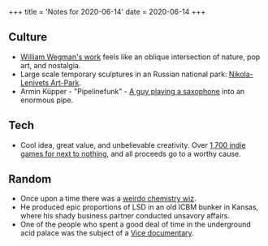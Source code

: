 +++
title = 'Notes for 2020-06-14'
date = 2020-06-14
+++

## Culture
* [William Wegman's work](https://www.nytimes.com/2012/08/17/arts/design/william-wegman-hello-nature-at-bowdoin-college-museum.html) feels like an oblique intersection of nature, pop art, and nostalgia.
* Large scale temporary sculptures in an Russian national park: [Nikola-Lenivets Art-Park](https://rusmania.com/nikola-lenivets-the-largest-art-park-in-europe).
* Armin Küpper - "Pipelinefunk" - [A guy playing a saxophone](https://www.youtube.com/watch?v=p8GcHoSIPDg) into an enormous pipe.

## Tech
* Cool idea, great value, and unbelievable creativity. Over [1,700 indie games for next to nothing](https://itch.io/b/520/bundle-for-racial-justice-and-equality), and all proceeds go to a worthy cause.

## Random
* Once upon a time there was a [weirdo chemistry wiz](https://en.wikipedia.org/wiki/William_Leonard_Pickard).
* He produced epic proportions of LSD in an old ICBM bunker in Kansas, where his shady business partner conducted unsavory affairs.
* One of the people who spent a good deal of time in the underground acid palace was the subject of a [Vice documentary](https://www.youtube.com/watch?v=r7qliVpGEk0).
